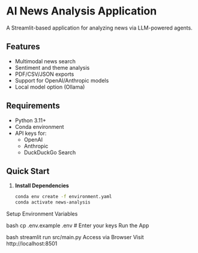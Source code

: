 # AI News Analysis Application

A Streamlit-based application for analyzing news via LLM-powered agents.

## Features
- Multimodal news search
- Sentiment and theme analysis
- PDF/CSV/JSON exports
- Support for OpenAI/Anthropic models
- Local model option (Ollama)

## Requirements
- Python 3.11+
- Conda environment
- API keys for:
  - OpenAI
  - Anthropic
  - DuckDuckGo Search

## Quick Start
1. **Install Dependencies**
   ```bash
   conda env create -f environment.yaml
   conda activate news-analysis
Setup Environment Variables

bash
cp .env.example .env  # Enter your keys
Run the App

bash
streamlit run src/main.py
Access via Browser
Visit http://localhost:8501


